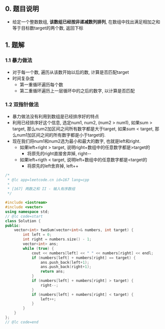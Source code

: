 ## 0. 题目说明

- 给定一个整数数组, **该数组已经按非递减数列排列**, 在数组中找出满足相加之和等于目标数target的两个数, 返回下标

## 1. 题解

### 1.1 暴力做法

- 对于每一个数, 遍历从该数开始以后的数, 计算是否匹配target
- 时间复杂度
    - 第一重循环遍历每个数
    - 第二重循环遍历上一层循环中的之后的数字, 以计算是否匹配

### 1.2 双指针做法

- 暴力做法没有利用到数组是已经排序好的特点
- 利用已经排序好这个信息, 选定num1, num2, (num2 > num1), 如果sum > target, 那么num2加区间之间所有数字都是大于target, 如果sum < target, 那么num1加区间之间的所有数字都是小于target的. 
- 现在我们将num1和num2选为最小和最大的数字, 也就是left和right. 
    - 如果left+right > target, 说明right+数组中的任意数字都是>target的
        - 将原先的right直接舍弃掉, right--
    - 如果left+rigth < target, 说明left+数组中的任意数字都是<target的
        - 将原先的left舍弃掉, left++

```cpp
/*
 * @lc app=leetcode.cn id=167 lang=cpp
 *
 * [167] 两数之和 II - 输入有序数组
 */

#include <iostream>
#include <vector>
using namespace std;
// @lc code=start
class Solution {
public:
    vector<int> twoSum(vector<int>& numbers, int target) {
        int left = 0;
        int right = numbers.size() - 1;
        vector<int> ans;
        while (true) {
            cout << numbers[left] << " " << numbers[right] << endl;
            if (numbers[left] + numbers[right] == target) {
                ans.push_back(left+1);
                ans.push_back(right+1);
                return ans;
            }
            if (numbers[left] + numbers[right] > target) {
                right--;
            }
            if (numbers[left] + numbers[right] < target) {
                left++;
            }
        }
    }
};
// @lc code=end
```